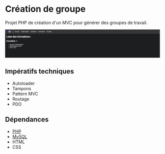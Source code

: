 # Création de groupe
Projet PHP de création d'un MVC pour générer des groupes de travail.

![Views/Template/images/demo.png](Views/Template/images/demo.png)

## Impératifs techniques
- Autoloader
- Tampons
- Pattern MVC
- Routage
- PDO

## Dépendances
* [PHP](https://www.php.net/)
* [MySQL](https://www.mysql.com/)
* HTML
* CSS

